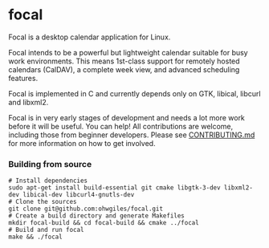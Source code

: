 # focal

Focal is a desktop calendar application for Linux.

Focal intends to be a powerful but lightweight calendar suitable for busy work environments. This means 1st-class support for remotely hosted calendars (CalDAV), a complete week view, and advanced scheduling features.

Focal is implemented in C and currently depends only on GTK, libical, libcurl and libxml2.

Focal is in very early stages of development and needs a lot more work before it will be useful. You can help! All contributions are welcome, including those from beginner developers. Please see [CONTRIBUTING.md](CONTRIBUTING.md) for more information on how to get involved.

### Building from source

```
# Install dependencies
sudo apt-get install build-essential git cmake libgtk-3-dev libxml2-dev libical-dev libcurl4-gnutls-dev
# Clone the sources
git clone git@github.com:ohwgiles/focal.git
# Create a build directory and generate Makefiles
mkdir focal-build && cd focal-build && cmake ../focal
# Build and run focal
make && ./focal
```

